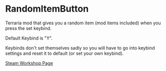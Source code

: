 # RandomItemButton
 Terraria mod that gives you a random item (mod items included) when you press the set keybind.
 
 Default Keybind is "Y".

 Keybinds don't set themselves sadly so you will have to go into keybind settings and reset it to default (or set your own keybind).

[Steam Workshop Page](https://steamcommunity.com/sharedfiles/filedetails/?id=2904822064)
